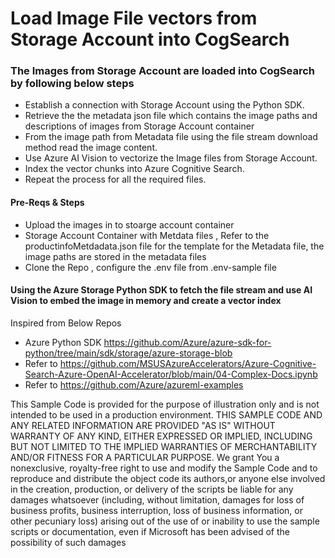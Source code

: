 # Load Image File vectors from Storage Account into CogSearch 
### The Images from Storage Account are loaded into CogSearch by following below steps
- Establish a connection with Storage Account using the Python SDK.
- Retrieve the  the metadata json file which contains the image paths and descriptions of images from Storage Account container
- From the image path from Metadata file using the file stream download method read the image content.
- Use Azure AI Vision to vectorize the Image files from Storage Account.
- Index the vector chunks into Azure Cognitive Search.
- Repeat the process for all the required files.

#### Pre-Reqs & Steps
- Upload the images in to stoarge account container
- Storage Account Container with Metdata files , Refer to the productinfoMetdadata.json file for the template for the Metadata file, the image paths are stored in the metadata files
- Clone the Repo , configure the .env file from .env-sample file


#### Using the Azure Storage Python SDK  to fetch the file stream and use AI Vision to embed the image in memory and create a vector index
Inspired from Below Repos
- Azure Python SDK https://github.com/Azure/azure-sdk-for-python/tree/main/sdk/storage/azure-storage-blob
- Refer to https://github.com/MSUSAzureAccelerators/Azure-Cognitive-Search-Azure-OpenAI-Accelerator/blob/main/04-Complex-Docs.ipynb
- Refer to https://github.com/Azure/azureml-examples

 This Sample Code is provided for the purpose of illustration only and is not intended to be used
 in a production environment. THIS SAMPLE CODE AND ANY RELATED INFORMATION ARE PROVIDED "AS IS"
 WITHOUT WARRANTY OF ANY KIND, EITHER EXPRESSED OR IMPLIED, INCLUDING BUT NOT LIMITED TO THE IMPLIED
 WARRANTIES OF MERCHANTABILITY AND/OR FITNESS FOR A PARTICULAR PURPOSE. We grant You a nonexclusive,
 royalty-free right to use and modify the Sample Code and to reproduce and distribute the object code
its authors,or anyone else involved in the creation, production, or delivery of the scripts be liable for any
damages whatsoever (including, without limitation, damages for loss of business profits, business
interruption, loss of business information, or other pecuniary loss) arising out of the use of or
inability to use the sample scripts or documentation, even if Microsoft has been advised of the
possibility of such damages
